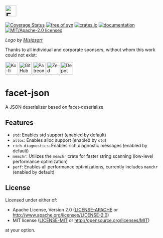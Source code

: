 <h1>
<picture>
    <source type="image/webp" media="(prefers-color-scheme: dark)" srcset="https://github.com/facet-rs/facet/raw/main/static/logo-v2/facet-b-dark.webp">
    <source type="image/png" media="(prefers-color-scheme: dark)" srcset="https://github.com/facet-rs/facet/raw/main/static/logo-v2/facet-b-dark.png">
    <source type="image/webp" srcset="https://github.com/facet-rs/facet/raw/main/static/logo-v2/facet-b-light.webp">
    <img src="https://github.com/facet-rs/facet/raw/main/static/logo-v2/facet-b-light.png" height="35" alt="Facet logo - a reflection library for Rust">
</picture>
</h1>

[![Coverage Status](https://coveralls.io/repos/github/facet-rs/facet/badge.svg?branch=main)](https://coveralls.io/github/facet-rs/facet?branch=main)
[![free of syn](https://img.shields.io/badge/free%20of-syn-hotpink)](https://github.com/fasterthanlime/free-of-syn)
[![crates.io](https://img.shields.io/crates/v/facet-json.svg)](https://crates.io/crates/facet-json)
[![documentation](https://docs.rs/facet-json/badge.svg)](https://docs.rs/facet-json)
[![MIT/Apache-2.0 licensed](https://img.shields.io/crates/l/facet-json.svg)](./LICENSE)

_Logo by [Misiasart](https://misiasart.com/)_

Thanks to all individual and corporate sponsors, without whom this work could not exist:

<p> <a href="https://ko-fi.com/fasterthanlime">
<picture>
<source media="(prefers-color-scheme: dark)" srcset="https://github.com/facet-rs/facet/raw/main/static/sponsors-v3/kofi-dark.svg">
<img src="https://github.com/facet-rs/facet/raw/main/static/sponsors-v3/kofi-light.svg" height="40" alt="Ko-fi">
</picture>
</a> <a href="https://github.com/sponsors/fasterthanlime">
<picture>
<source media="(prefers-color-scheme: dark)" srcset="https://github.com/facet-rs/facet/raw/main/static/sponsors-v3/github-dark.svg">
<img src="https://github.com/facet-rs/facet/raw/main/static/sponsors-v3/github-light.svg" height="40" alt="GitHub Sponsors">
</picture>
</a> <a href="https://patreon.com/fasterthanlime">
<picture>
<source media="(prefers-color-scheme: dark)" srcset="https://github.com/facet-rs/facet/raw/main/static/sponsors-v3/patreon-dark.svg">
<img src="https://github.com/facet-rs/facet/raw/main/static/sponsors-v3/patreon-light.svg" height="40" alt="Patreon">
</picture>
</a> <a href="https://zed.dev">
<picture>
<source media="(prefers-color-scheme: dark)" srcset="https://github.com/facet-rs/facet/raw/main/static/sponsors-v3/zed-dark.svg">
<img src="https://github.com/facet-rs/facet/raw/main/static/sponsors-v3/zed-light.svg" height="40" alt="Zed">
</picture>
</a> <a href="https://depot.dev?utm_source=facet">
<picture>
<source media="(prefers-color-scheme: dark)" srcset="https://github.com/facet-rs/facet/raw/main/static/sponsors-v3/depot-dark.svg">
<img src="https://github.com/facet-rs/facet/raw/main/static/sponsors-v3/depot-light.svg" height="40" alt="Depot">
</picture>
</a> </p>

# facet-json

A JSON deserializer based on facet-deserialize

## Features

* `std`: Enables std support (enabled by default)
* `alloc`: Enables alloc support (enabled by `std`)
* `rich-diagnostics`: Enables rich diagnostic messages (enabled by default)
* `memchr`: Utilizes the `memchr` crate for faster string scanning (low-level performance optimization)
* `perf`: Enables all performance optimizations, currently includes `memchr` (enabled by default)

## License

Licensed under either of:

- Apache License, Version 2.0 ([LICENSE-APACHE](https://github.com/facet-rs/facet/blob/main/LICENSE-APACHE) or <http://www.apache.org/licenses/LICENSE-2.0>)
- MIT license ([LICENSE-MIT](https://github.com/facet-rs/facet/blob/main/LICENSE-MIT) or <http://opensource.org/licenses/MIT>)

at your option.
